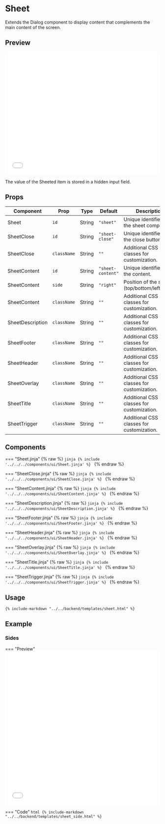 # Sheet

Extends the Dialog component to display content that complements the main content of the screen.

## Preview

<iframe
src="{{ preview_url}}/components/Sheet"
style="width: 100%; height: 400px; border: none;">
</iframe>

The value of the Sheeted item is stored in a hidden input field. 

## Props

| Component        | Prop        | Type   | Default           | Description                                    |
|------------------|-------------|--------|-------------------|------------------------------------------------|
| Sheet            | `id`        | String | `"sheet"`         | Unique identifier for the sheet component.     |
| SheetClose       | `id`        | String | `"sheet-close"`   | Unique identifier for the close button.        |
| SheetClose       | `className` | String | `""`              | Additional CSS classes for customization.      |
| SheetContent     | `id`        | String | `"sheet-content"` | Unique identifier for the content.             |
| SheetContent     | `side`      | String | `"right"`         | Position of the sheet (top/bottom/left/right). |
| SheetContent     | `className` | String | `""`              | Additional CSS classes for customization.      |
| SheetDescription | `className` | String | `""`              | Additional CSS classes for customization.      |
| SheetFooter      | `className` | String | `""`              | Additional CSS classes for customization.      |
| SheetHeader      | `className` | String | `""`              | Additional CSS classes for customization.      |
| SheetOverlay     | `className` | String | `""`              | Additional CSS classes for customization.      |
| SheetTitle       | `className` | String | `""`              | Additional CSS classes for customization.      |
| SheetTrigger     | `className` | String | `""`              | Additional CSS classes for customization.      |

## Components

=== "Sheet.jinja"
    {% raw %}
    ```jinja
    {% include '../../../components/ui/Sheet.jinja' %}
    ```
    {% endraw %}

=== "SheetClose.jinja"
    {% raw %}
    ```jinja
    {% include '../../../components/ui/SheetClose.jinja' %}
    ```
    {% endraw %}

=== "SheetContent.jinja"
    {% raw %}
    ```jinja
    {% include '../../../components/ui/SheetContent.jinja' %}
    ```
    {% endraw %}

=== "SheetDescription.jinja"
    {% raw %}
    ```jinja
    {% include '../../../components/ui/SheetDescription.jinja' %}
    ```
    {% endraw %}


=== "SheetFooter.jinja"
    {% raw %}
    ```jinja
    {% include '../../../components/ui/SheetFooter.jinja' %}
    ```
    {% endraw %}

=== "SheetHeader.jinja"
    {% raw %}
    ```jinja
    {% include '../../../components/ui/SheetHeader.jinja' %}
    ```
    {% endraw %}

=== "SheetOverlay.jinja"
    {% raw %}
    ```jinja
    {% include '../../../components/ui/SheetOverlay.jinja' %}
    ```
    {% endraw %}

=== "SheetTitle.jinja"
    {% raw %}
    ```jinja
    {% include '../../../components/ui/SheetTitle.jinja' %}
    ```
    {% endraw %}

=== "SheetTrigger.jinja"
    {% raw %}
    ```jinja
    {% include '../../../components/ui/SheetTrigger.jinja' %}
    ```
    {% endraw %}

## Usage

```html
{% include-markdown "../../backend/templates/sheet.html" %}

```

## Example

### Sides

=== "Preview"
    <iframe
    src="{{ preview_url}}/components/sheet?option=side"
    style="width: 100%; height: 500px; border: none;">
    </iframe>

=== "Code"
    ```html
    {% include-markdown "../../backend/templates/sheet_side.html" %}
    ```
